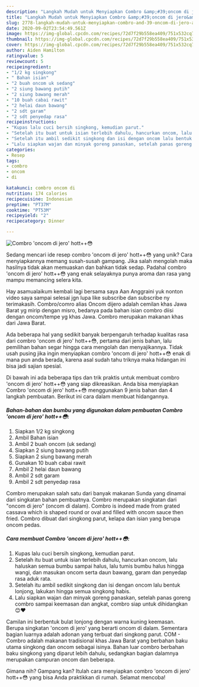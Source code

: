 ```yaml
---
description: "Langkah Mudah untuk Menyiapkan Combro &amp;#39;oncom di jero&amp;#39; hott++😳, Bikin Ngiler"
title: "Langkah Mudah untuk Menyiapkan Combro &amp;#39;oncom di jero&amp;#39; hott++😳, Bikin Ngiler"
slug: 2778-langkah-mudah-untuk-menyiapkan-combro-and-39-oncom-di-jero-and-39-hott-bikin-ngiler
date: 2020-09-02T23:54:49.561Z
image: https://img-global.cpcdn.com/recipes/72d7f29b558ea409/751x532cq70/combro-oncom-di-jero-hott😳-foto-resep-utama.jpg
thumbnail: https://img-global.cpcdn.com/recipes/72d7f29b558ea409/751x532cq70/combro-oncom-di-jero-hott😳-foto-resep-utama.jpg
cover: https://img-global.cpcdn.com/recipes/72d7f29b558ea409/751x532cq70/combro-oncom-di-jero-hott😳-foto-resep-utama.jpg
author: Aiden Hamilton
ratingvalue: 5
reviewcount: 5
recipeingredient:
- "1/2 kg singkong"
- " Bahan isian"
- "2 buah oncom uk sedang"
- "2 siung bawang putih"
- "2 siung bawang merah"
- "10 buah cabai rawit"
- "2 helai daun bawang"
- "2 sdt garam"
- "2 sdt penyedap rasa"
recipeinstructions:
- "Kupas lalu cuci bersih singkong, kemudian parut."
- "Setelah itu buat untuk isian terlebih dahulu, hancurkan oncom, lalu haluskan semua bumbu sampai halus, lalu tumis bumbu halus hingga wangi, dan masukan oncom serta daun bawang, garam dan penyedap rasa aduk rata."
- "Setelah itu ambil sedikit singkong dan isi dengan oncom lalu bentuk lonjong, lakukan hingga semua singkong habis."
- "Lalu siapkan wajan dan minyak goreng panaskan, setelah panas goreng combro sampai keemasan dan angkat, combro siap untuk dihidangkan 😊❤️"
categories:
- Resep
tags:
- combro
- oncom
- di

katakunci: combro oncom di 
nutrition: 174 calories
recipecuisine: Indonesian
preptime: "PT37M"
cooktime: "PT53M"
recipeyield: "2"
recipecategory: Dinner

---
```



![Combro &#39;oncom di jero&#39; hott++😳](https://img-global.cpcdn.com/recipes/72d7f29b558ea409/751x532cq70/combro-oncom-di-jero-hott😳-foto-resep-utama.jpg)

Sedang mencari ide resep combro &#39;oncom di jero&#39; hott++😳 yang unik? Cara menyiapkannya memang susah-susah gampang. Jika salah mengolah maka hasilnya tidak akan memuaskan dan bahkan tidak sedap. Padahal combro &#39;oncom di jero&#39; hott++😳 yang enak selayaknya punya aroma dan rasa yang mampu memancing selera kita.

Hay asamualaikum kembali lagi bersama saya Aan Anggraini yuk nonton video saya sampai selesai jgn lupa like subscribe dan subscribe ny terimakasih. Combro/comro alias Oncom dijero adalah cemilan khas Jawa Barat yg mirip dengan misro, bedanya pada bahan isian combro diisi dengan oncom/tempe yg khas Jawa. Combro merupakan makanan khas dari Jawa Barat.

Ada beberapa hal yang sedikit banyak berpengaruh terhadap kualitas rasa dari combro &#39;oncom di jero&#39; hott++😳, pertama dari jenis bahan, lalu pemilihan bahan segar hingga cara mengolah dan menyajikannya. Tidak usah pusing jika ingin menyiapkan combro &#39;oncom di jero&#39; hott++😳 enak di mana pun anda berada, karena asal sudah tahu triknya maka hidangan ini bisa jadi sajian spesial.


Di bawah ini ada beberapa tips dan trik praktis untuk membuat combro &#39;oncom di jero&#39; hott++😳 yang siap dikreasikan. Anda bisa menyiapkan Combro &#39;oncom di jero&#39; hott++😳 menggunakan 9 jenis bahan dan 4 langkah pembuatan. Berikut ini cara dalam membuat hidangannya.

<!--inarticleads1-->

##### Bahan-bahan dan bumbu yang digunakan dalam pembuatan Combro &#39;oncom di jero&#39; hott++😳:

1. Siapkan 1/2 kg singkong
1. Ambil  Bahan isian
1. Ambil 2 buah oncom (uk sedang)
1. Siapkan 2 siung bawang putih
1. Siapkan 2 siung bawang merah
1. Gunakan 10 buah cabai rawit
1. Ambil 2 helai daun bawang
1. Ambil 2 sdt garam
1. Ambil 2 sdt penyedap rasa


Combro merupakan salah satu dari banyak makanan Sunda yang dinamai dari singkatan bahan pembuatnya. Combro merupakan singkatan dari &#34;oncom di jero&#34; (oncom di dalam). Combro is indeed made from grated cassava which is shaped round or oval and filled with oncom sauce then fried. Combro dibuat dari singkong parut, kelapa dan isian yang berupa oncom pedas. 

<!--inarticleads2-->

##### Cara membuat Combro &#39;oncom di jero&#39; hott++😳:

1. Kupas lalu cuci bersih singkong, kemudian parut.
1. Setelah itu buat untuk isian terlebih dahulu, hancurkan oncom, lalu haluskan semua bumbu sampai halus, lalu tumis bumbu halus hingga wangi, dan masukan oncom serta daun bawang, garam dan penyedap rasa aduk rata.
1. Setelah itu ambil sedikit singkong dan isi dengan oncom lalu bentuk lonjong, lakukan hingga semua singkong habis.
1. Lalu siapkan wajan dan minyak goreng panaskan, setelah panas goreng combro sampai keemasan dan angkat, combro siap untuk dihidangkan 😊❤️


Camilan ini berbentuk bulat lonjong dengan warna kuning keemasan. Berupa singkatan &#39;oncom di jero&#39; yang berarti oncom di dalam. Sementara bagian luarnya adalah adonan yang terbuat dari singkong parut. COM - Combro adalah makanan tradisional khas Jawa Barat yang berbahan baku utama singkong dan oncom sebagai isinya. Bahan luar combro berbahan baku singkong yang diparut lebih dahulu, sedangkan bagian dalamnya merupakan campuran oncom dan beberapa. 

Gimana nih? Gampang kan? Itulah cara menyiapkan combro &#39;oncom di jero&#39; hott++😳 yang bisa Anda praktikkan di rumah. Selamat mencoba!
